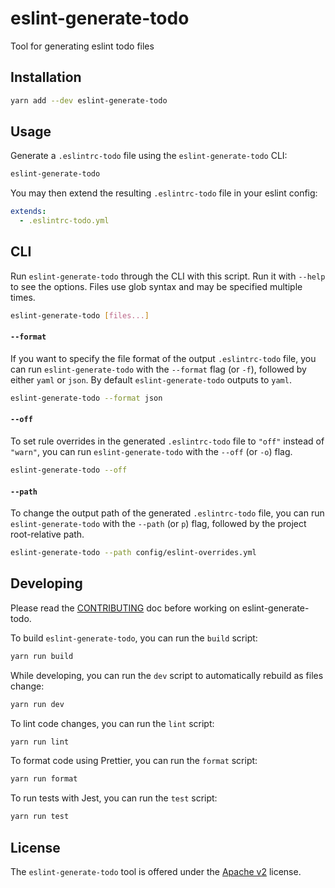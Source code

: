 # eslint-generate-todo
Tool for generating eslint todo files

## Installation

```bash
yarn add --dev eslint-generate-todo
```

## Usage

Generate a `.eslintrc-todo` file using the `eslint-generate-todo` CLI:

```bash
eslint-generate-todo
```

You may then extend the resulting `.eslintrc-todo` file in your eslint config:

```yaml
extends:
  - .eslintrc-todo.yml
```

## CLI

Run `eslint-generate-todo` through the CLI with this script. Run it with `--help` to see the options. Files use glob syntax and may be specified multiple times.

```bash
eslint-generate-todo [files...]
```

#### `--format`

If you want to specify the file format of the output `.eslintrc-todo` file, you can run `eslint-generate-todo` with the `--format` flag (or `-f`), followed by either `yaml` or `json`. By default `eslint-generate-todo` outputs to `yaml`.

```bash
eslint-generate-todo --format json
```

#### `--off`

To set rule overrides in the generated `.eslintrc-todo` file to `"off"` instead of `"warn"`, you can run `eslint-generate-todo` with the `--off` (or `-o`) flag.

```bash
eslint-generate-todo --off
```

#### `--path`

To change the output path of the generated `.eslintrc-todo` file, you can run `eslint-generate-todo` with the `--path` (or `p`) flag, followed by the project root-relative path.

```bash
eslint-generate-todo --path config/eslint-overrides.yml
```

## Developing

Please read the [CONTRIBUTING](CONTRIBUTING.md) doc before working on eslint-generate-todo.

To build `eslint-generate-todo`, you can run the `build` script:

```bash
yarn run build
```

While developing, you can run the `dev` script to automatically rebuild as files change:

```bash
yarn run dev
```

To lint code changes, you can run the `lint` script:

```bash
yarn run lint
```

To format code using Prettier, you can run the `format` script:

```bash
yarn run format
```

To run tests with Jest, you can run the `test` script:

```bash
yarn run test
```

## License

The `eslint-generate-todo` tool is offered under the [Apache v2](LICENSE) license.
